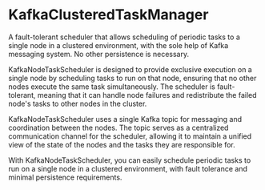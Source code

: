 # KafkaClusteredTaskManager

A fault-tolerant scheduler that allows scheduling of periodic tasks to a single node in a clustered environment, with the sole help of Kafka messaging system. No other persistence is necessary.

KafkaNodeTaskScheduler is designed to provide exclusive execution on a single node by scheduling tasks to run on that node, ensuring that no other nodes execute the same task simultaneously. The scheduler is fault-tolerant, meaning that it can handle node failures and redistribute the failed node's tasks to other nodes in the cluster.

KafkaNodeTaskScheduler uses a single Kafka topic for messaging and coordination between the nodes. The topic serves as a centralized communication channel for the scheduler, allowing it to maintain a unified view of the state of the nodes and the tasks they are responsible for.

With KafkaNodeTaskScheduler, you can easily schedule periodic tasks to run on a single node in a clustered environment, with fault tolerance and minimal persistence requirements.
